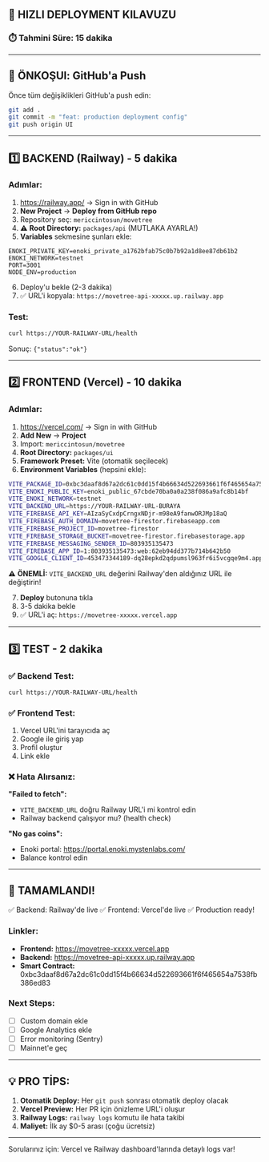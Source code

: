 ## 🚀 HIZLI DEPLOYMENT KILAVUZU

### ⏱️ Tahmini Süre: 15 dakika

---

## 📝 ÖNKOŞUl: GitHub'a Push

Önce tüm değişiklikleri GitHub'a push edin:

```bash
git add .
git commit -m "feat: production deployment config"
git push origin UI
```

---

## 1️⃣ BACKEND (Railway) - 5 dakika

### Adımlar:
1. https://railway.app/ → Sign in with GitHub
2. **New Project** → **Deploy from GitHub repo**
3. Repository seç: `mericcintosun/movetree`
4. ⚠️ **Root Directory:** `packages/api` (MUTLAKA AYARLA!)
5. **Variables** sekmesine şunları ekle:

```
ENOKI_PRIVATE_KEY=enoki_private_a1762bfab75c0b7b92a1d8ee87db61b2
ENOKI_NETWORK=testnet
PORT=3001
NODE_ENV=production
```

6. Deploy'u bekle (2-3 dakika)
7. ✅ URL'i kopyala: `https://movetree-api-xxxxx.up.railway.app`

### Test:
```bash
curl https://YOUR-RAILWAY-URL/health
```
Sonuç: `{"status":"ok"}`

---

## 2️⃣ FRONTEND (Vercel) - 10 dakika

### Adımlar:
1. https://vercel.com/ → Sign in with GitHub
2. **Add New** → **Project**
3. Import: `mericcintosun/movetree`
4. **Root Directory:** `packages/ui`
5. **Framework Preset:** Vite (otomatik seçilecek)
6. **Environment Variables** (hepsini ekle):

```bash
VITE_PACKAGE_ID=0xbc3daaf8d67a2dc61c0dd15f4b66634d522693661f6f465654a7538fb386ed83
VITE_ENOKI_PUBLIC_KEY=enoki_public_67cbde70ba0a0a238f086a9afc8b14bf
VITE_ENOKI_NETWORK=testnet
VITE_BACKEND_URL=https://YOUR-RAILWAY-URL-BURAYA
VITE_FIREBASE_API_KEY=AIzaSyCxdpCrngxNDjr-m98eA9fanwORJMp18aQ
VITE_FIREBASE_AUTH_DOMAIN=movetree-firestor.firebaseapp.com
VITE_FIREBASE_PROJECT_ID=movetree-firestor
VITE_FIREBASE_STORAGE_BUCKET=movetree-firestor.firebasestorage.app
VITE_FIREBASE_MESSAGING_SENDER_ID=803935135473
VITE_FIREBASE_APP_ID=1:803935135473:web:62eb94dd377b714b642b50
VITE_GOOGLE_CLIENT_ID=453473344189-dq28epkd2qdpumsl963fr6i5vcgqe9m4.apps.googleusercontent.com
```

⚠️ **ÖNEMLİ:** `VITE_BACKEND_URL` değerini Railway'den aldığınız URL ile değiştirin!

7. **Deploy** butonuna tıkla
8. 3-5 dakika bekle
9. ✅ URL'i aç: `https://movetree-xxxxx.vercel.app`

---

## 3️⃣ TEST - 2 dakika

### ✅ Backend Test:
```bash
curl https://YOUR-RAILWAY-URL/health
```

### ✅ Frontend Test:
1. Vercel URL'ini tarayıcıda aç
2. Google ile giriş yap
3. Profil oluştur
4. Link ekle

### ❌ Hata Alırsanız:

**"Failed to fetch":**
- `VITE_BACKEND_URL` doğru Railway URL'i mi kontrol edin
- Railway backend çalışıyor mu? (health check)

**"No gas coins":**
- Enoki portal: https://portal.enoki.mystenlabs.com/
- Balance kontrol edin

---

## 🎉 TAMAMLANDI!

✅ Backend: Railway'de live
✅ Frontend: Vercel'de live
✅ Production ready!

### Linkler:
- **Frontend:** https://movetree-xxxxx.vercel.app
- **Backend:** https://movetree-api-xxxxx.up.railway.app
- **Smart Contract:** 0xbc3daaf8d67a2dc61c0dd15f4b66634d522693661f6f465654a7538fb386ed83

### Next Steps:
- [ ] Custom domain ekle
- [ ] Google Analytics ekle
- [ ] Error monitoring (Sentry)
- [ ] Mainnet'e geç

---

## 💡 PRO TİPS:

1. **Otomatik Deploy:** Her `git push` sonrası otomatik deploy olacak
2. **Vercel Preview:** Her PR için önizleme URL'i oluşur
3. **Railway Logs:** `railway logs` komutu ile hata takibi
4. **Maliyet:** İlk ay $0-5 arası (çoğu ücretsiz)

---

Sorularınız için: Vercel ve Railway dashboard'larında detaylı logs var!
